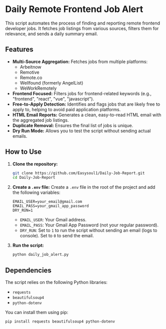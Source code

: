 # Daily Remote Frontend Job Alert

This script automates the process of finding and reporting remote frontend developer jobs. It fetches job listings from various sources, filters them for relevance, and sends a daily summary email.

## Features

- **Multi-Source Aggregation:** Fetches jobs from multiple platforms:
    - Arbeitnow
    - Remotive
    - Remote.co
    - Wellfound (formerly AngelList)
    - WeWorkRemotely
- **Frontend Focused:** Filters jobs for frontend-related keywords (e.g., "frontend", "react", "vue", "javascript").
- **Free-to-Apply Detection:**  Identifies and flags jobs that are likely free to apply to, helping to avoid paid application platforms.
- **HTML Email Reports:** Generates a clean, easy-to-read HTML email with the aggregated job listings.
- **Duplicate Removal:** Ensures the final list of jobs is unique.
- **Dry Run Mode:** Allows you to test the script without sending actual emails.

## How to Use

1.  **Clone the repository:**
    ```bash
    git clone https://github.com/Easysoul1/Daily-Job-Report.git
    cd Daily-Job-Report
    ```

3.  **Create a `.env` file:**
    Create a `.env` file in the root of the project and add the following variables:
    ```
    EMAIL_USER=your_email@gmail.com
    EMAIL_PASS=your_gmail_app_password
    DRY_RUN=1
    ```
    - `EMAIL_USER`: Your Gmail address.
    - `EMAIL_PASS`: Your Gmail App Password (not your regular password).
    - `DRY_RUN`: Set to `1` to run the script without sending an email (logs to console). Set to `0` to send the email.

4.  **Run the script:**
    ```bash
    python daily_job_alert.py
    ```

## Dependencies

The script relies on the following Python libraries:

- `requests`
- `beautifulsoup4`
- `python-dotenv`

You can install them using pip:
```bash
pip install requests beautifulsoup4 python-dotenv
```
